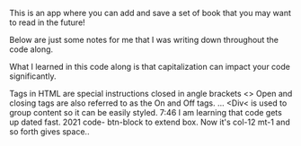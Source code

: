 This is an app where you can add and save a set of book that you may want to read in the future!

Below are just some notes for me that I was writing down throughout the code along. 



What I learned in this code along is that capitalization can impact your code significantly. 

Tags in HTML are special instructions closed in angle brackets <>
Open and closing tags are also referred to as the On and Off tags. <opening tag> ...<closing tag>
<Div< is used to group content so it can be easily styled.
7:46 
I am learning that code gets up dated fast. 2021 code- btn-block to extend box. Now it's col-12
mt-1 and so forth gives space..
